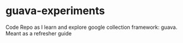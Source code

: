 # guava-experiments

Code Repo as I learn and explore google collection framework: guava. Meant as a refresher guide

